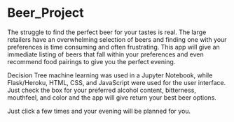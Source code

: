 # Beer_Project

The struggle to find the perfect beer for your tastes is real.  The large retailers have an overwhelming selection of beers and finding one
with your preferences is time consuming and often frustrating.  This app will give an immediate listing of beers that fall within your 
preferences and even recommend food pairings to give you the perfect evening.

Decision Tree machine learning was used in a Jupyter Notebook, while Flask/Heroku, HTML, CSS, and JavaScript were used for the user
interface.  Just check the box for your preferred alcohol content, bitterness, mouthfeel, and color and the app will give return your
best beer options.

Just click a few times and your evening will be planned for you.
